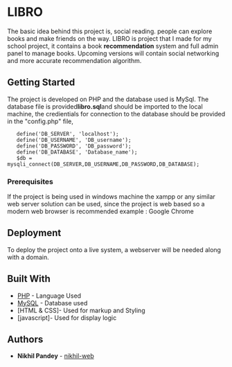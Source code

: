 # LIBRO 

The basic idea behind this project is, social reading. people can explore books and make friends on the way. LIBRO is project that I made for my school project, it contains a book **recommendation** system and full admin panel to manage books. Upcoming versions will contain social networking and more accurate recommendation algorithm.

## Getting Started

The project is developed on PHP and the database used is MySql. The database file is provided**libro.sql**and should be imported to the local machine,
the credientials for connection to the database should be provided in the "config.php" file, 

```
   define('DB_SERVER', 'localhost');
   define('DB_USERNAME', 'DB_username');
   define('DB_PASSWORD', 'DB_password');
   define('DB_DATABASE', 'Database_name');
   $db = mysqli_connect(DB_SERVER,DB_USERNAME,DB_PASSWORD,DB_DATABASE);

```

### Prerequisites

If the project is being used in windows machine the xampp or any similar web server solution can be used, since the project is web based so a modern web browser is recommended example : Google Chrome



## Deployment

To deploy the project onto a live system, a webserver will be needed along with a domain.

## Built With

* [PHP](http://php.net/) - Language Used
* [MySQL](https://www.mysql.com/) - Database used
* [HTML & CSS]- Used for markup and Styling
* [javascript]- Used for display logic



## Authors

* **Nikhil Pandey** - [nikhil-web](https://github.com/nikhil-web)


